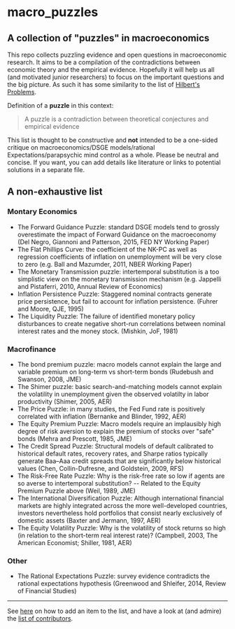 # macro_puzzles
## A collection of **"puzzles"** in macroeconomics

This repo collects puzzling evidence and open questions in macroeconomic research. It aims to be a compilation of the contradictions between economic theory and the empirical evidence. Hopefully it will help us all (and motivated junior researchers) to focus on the important questions and the big picture. As such it has some similarity to the list of [Hilbert's Problems](https://en.wikipedia.org/wiki/Hilbert%27s_problems).

Definition of a **puzzle** in this context:
> A puzzle is a contradiction between theoretical conjectures and empirical evidence

This list is thought to be constructive and **not** intended to be a one-sided critique on macroeconomics/DSGE models/rational Expectations/parapsychic mind control as a whole. Please be neutral and concise. If you want, you can add details like literature or links to potential solutions in a separate file.


## A non-exhaustive list

### Montary Economics
* The Forward Guidance Puzzle: standard DSGE models tend to grossly overestimate the impact of Forward Guidance on the macroeconomy (Del Negro, Giannoni and Patterson, 2015, FED NY Working Paper)
* The Flat Phillips Curve: the coefficient of the NK-PC as well as regression coefficients of inflation on unemployment will be very close to zero (e.g. Ball and Mazumder, 2011, NBER Working Paper)
* The Monetary Transmission puzzle: intertemporal substitution is a too simplistic view on the monetary transmission mechanism (e.g. Jappelli and Pistaferri, 2010, Annual Review of Economics)
* Inflation Persistence Puzzle: Staggered nominal contracts generate price persistence, but fail to account for inflation persistence. (Fuhrer and Moore, QJE, 1995)
* The Liquidity Puzzle: The  failure of identified monetary policy disturbances to create negative short-run correlations between nominal interest rates and the money stock. (Mishkin, JoF, 1981)

### Macrofinance
* The bond premium puzzle: macro models cannot explain the large and variable premium on long-term vs short-term bonds (Rudebush and Swanson, 2008, JME)
* The Shimer puzzle: basic search-and-matching models cannot explain the volatility in unemployment given the observed volatilty in labor productivity (Shimer, 2005, AER)
* The Price Puzzle: in many studies, the Fed Fund rate is positively correlated with inflation (Bernanke and Blinder, 1992, AER)
* The Equity Premium Puzzle: Macro models require an implausibly high degree of risk aversion to explain the premium of stocks over "safe" bonds (Mehra and Prescott, 1985, JME)
* The Credit Spread Puzzle: Structural models of default calibrated to historical default rates, recovery rates, and Sharpe ratios  typically generate Baa–Aaa credit spreads that are significantly below historical values (Chen, Collin-Dufresne, and Goldstein, 2009, RFS) 
* The Risk-Free Rate Puzzle: Why is the risk-free rate so low if agents are so averse to intertemporal substitution? -- Related to the Equity Premium Puzzle above (Weil, 1989, JME)
* The International Diversification Puzzle: Although international financial markets are highly integrated across the more well-developed countries, investors nevertheless hold portfolios that consist nearly exclusively of domestic assets (Baxter and Jermann, 1997, AER)
* The Equity Volatility Puzzle: Why is the volatility of stock returns so high (in relation to the short-term real interest rate)? (Campbell, 2003, The American Economist; Shiller, 1981, AER)

### Other
* The Rational Expectations Puzzle: survey evidence contradicts the rational expectations hypothesis (Greenwood and Shleifer, 2014, Review of Financial Studies)

---
See [here](https://github.com/gboehl/macro_puzzles/blob/master/how-to-contribute.md) on how to add an item to the list, and have a look at (and admire) the [list of contributors](https://github.com/gboehl/macro_puzzles/blob/master/contributors.md).

